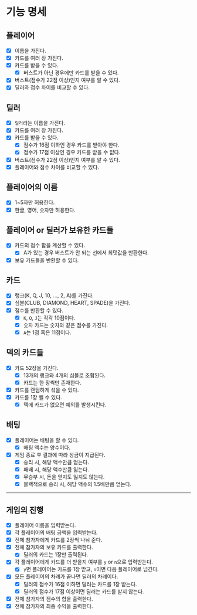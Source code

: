 # 기능 명세

## 플레이어
- [x] 이름을 가진다.
- [x] 카드를 여러 장 가진다.
- [x] 카드를 받을 수 있다.
    - [x] 버스트가 아닌 경우에만 카드를 받을 수 있다.
- [x] 버스트(점수가 22점 이상)인지 여부를 알 수 있다.
- [x] 딜러와 점수 차이를 비교할 수 있다.

## 딜러
- [x] `딜러`라는 이름을 가진다.
- [x] 카드를 여러 장 가진다.
- [x] 카드를 받을 수 있다.
    - [x] 점수가 16점 이하인 경우 카드를 받아야 한다.
    - [x] 점수가 17점 이상인 경우 카드를 받을 수 없다.
- [x] 버스트(점수가 22점 이상)인지 여부를 알 수 있다.
- [x] 플레이어와 점수 차이를 비교할 수 있다.

## 플레이어의 이름
- [x] 1~5자만 허용한다.
- [x] 한글, 영어, 숫자만 허용한다.

## 플레이어 or 딜러가 보유한 카드들
- [x] 카드의 점수 합을 계산할 수 있다.
    - [x] A가 있는 경우 버스트가 안 되는 선에서 최댓값을 반환한다.
- [x] 보유 카드들을 반환할 수 있다.

## 카드
- [x] 랭크(K, Q, J, 10, …, 2, A)를 가진다.
- [x] 심볼(CLUB, DIAMOND, HEART, SPADE)을 가진다.
- [x] 점수를 반환할 수 있다.
    - [x] `K`, `Q`, `J`는 각각 10점이다.
    - [x] 숫자 카드는 숫자와 같은 점수를 가진다.
    - [x] `A`는 1점 혹은 11점이다.

## 덱의 카드들
- [x] 카드 52장을 가진다.
    - [x] 13개의 랭크와 4개의 심볼로 조합된다.
    - [x] 카드는 한 장씩만 존재한다.
- [x] 카드를 랜덤하게 섞을 수 있다.
- [x] 카드를 1장 뺄 수 있다.
    - [x] 덱에 카드가 없으면 예외를 발생시킨다.

## 배팅
- [x] 플레이어는 배팅을 할 수 있다.
  - [x] 배팅 액수는 양수이다.
- [x] 게임 종료 후 결과에 따라 상금이 지급된다.
  - [x] 승리 시, 해당 액수만큼 얻는다.
  - [x] 패배 시, 해당 액수만큼 잃는다.
  - [x] 무승부 시, 돈을 얻지도 잃지도 않는다.
  - [x] 블랙잭으로 승리 시, 해당 액수의 1.5배만큼 얻는다.

---
## 게임의 진행
- [x] 플레이어 이름을 입력받는다.
- [x] 각 플레이어의 배팅 금액을 입력받는다.
- [x] 전체 참가자에게 카드를 2장씩 나눠 준다.
- [x] 전체 참가자의 보유 카드를 출력한다.
    - [x] 딜러의 카드는 1장만 출력된다.
- [x] 각 플레이어에게 카드를 더 받을지 여부를 `y` or `n`으로 입력받는다.
    - [x] `y`면 플레이어는 카드를 1장 받고, `n`이면 다음 플레이어로 넘긴다.
- [x] 모든 플레이어의 차례가 끝나면 딜러의 차례이다.
    - [x] 딜러의 점수가 16점 이하면 딜러는 카드를 1장 받는다.
    - [x] 딜러의 점수가 17점 이상이면 딜러는 카드를 받지 않는다.
- [x] 전체 참가자의 점수의 합을 출력한다.
- [x] 전체 참가자의 최종 수익을 출력한다.
